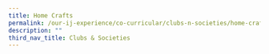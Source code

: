 ```yaml
---
title: Home Crafts
permalink: /our-ij-experience/co-curricular/clubs-n-societies/home-crafts
description: ""
third_nav_title: Clubs & Societies
---
```

